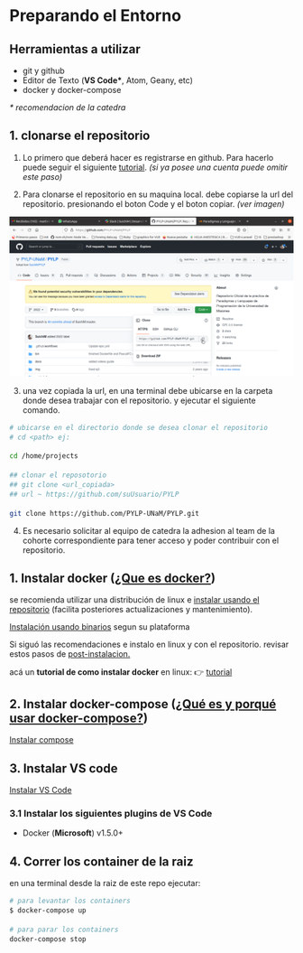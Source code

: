 # Preparando el Entorno

## Herramientas a utilizar

- git y github
- Editor de Texto (**VS Code\***, Atom, Geany, etc)
- docker y docker-compose

_\* recomendacion de la catedra_

## 1. clonarse el repositorio

1. Lo primero que deberá hacer es registrarse en github. Para hacerlo puede seguir el siguiente [tutorial](https://www.youtube.com/watch?v=RKXk_nc7icg). _(si ya posee una cuenta puede omitir este paso)_

2. Para clonarse el repositorio en su maquina local. debe copiarse la url del repositorio. presionando el boton Code y el boton copiar. _(ver imagen)_

![clone](../img/clone.png)

3. una vez copiada la url, en una terminal debe ubicarse en la carpeta donde desea trabajar con el repositorio. y ejecutar el siguiente comando.

```sh
# ubicarse en el directorio donde se desea clonar el repositorio
# cd <path> ej:

cd /home/projects

## clonar el reposotorio
## git clone <url_copiada>
## url ~ https://github.com/suUsuario/PYLP

git clone https://github.com/PYLP-UNaM/PYLP.git
```

4. Es necesario solicitar al equipo de catedra la adhesion al team de la cohorte correspondiente para tener acceso y poder contribuir con el repositorio.

## 1. Instalar docker ([¿Que es docker?](https://docs.docker.com/engine/))

se recomienda utilizar una distribución de linux e [instalar usando el repositorio](https://docs.docker.com/engine/install/ubuntu/#install-using-the-repository) (facilita posteriores actualizaciones y mantenimiento).

[Instalación usando binarios](https://docs.docker.com/engine/install/) segun su plataforma

Si siguó las recomendaciones e instalo en linux y con el repositorio. revisar estos pasos de [post-instalacion.](https://docs.docker.com/engine/install/linux-postinstall/)

acá un **tutorial de como instalar docker** en linux: 👉 [tutorial](https://www.youtube.com/watch?v=JwqkjKkEIDw&feature=youtu.be)

## 2. Instalar docker-compose ([¿Qué es y porqué usar docker-compose?](https://docs.docker.com/compose/))

[Instalar compose](https://docs.docker.com/compose/install/)

## 3. Instalar VS code

[Instalar VS Code](https://code.visualstudio.com/)

### 3.1 Instalar los siguientes plugins de VS Code

- Docker (**Microsoft**) v1.5.0+

## 4. Correr los container de la raiz

en una terminal desde la raiz de este repo ejecutar:

```bash
# para levantar los containers
$ docker-compose up

# para parar los containers
docker-compose stop
```
